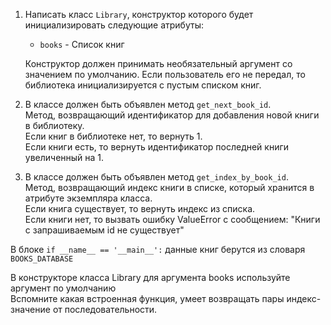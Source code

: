 1. Написать класс `Library`, конструктор которого будет инициализировать следующие атрибуты:
    - `books` - Список книг
    
    Конструктор должен принимать необязательный аргумент со значением по умолчанию. 
      Если пользователь его не передал, то библиотека инициализируется с пустым списком книг.
   
1. В классе должен быть объявлен метод `get_next_book_id`.  
   Метод, возвращающий идентификатор для добавления новой книги в библиотеку.  
   Если книг в библиотеке нет, то вернуть 1.  
   Если книги есть, то вернуть идентификатор последней книги увеличенный на 1.

1. В классе должен быть объявлен метод `get_index_by_book_id`.  
   Метод, возвращающий индекс книги в списке, который хранится в атрибуте экземпляра класса.  
   Если книга существует, то вернуть индекс из списка.  
   Если книги нет, то вызвать ошибку ValueError с сообщением: "Книги с запрашиваемым id не существует"


В блоке `if __name__ == '__main__':` данные книг берутся из словаря `BOOKS_DATABASE`

<div class="hint">
  В конструкторе класса Library для аргумента books используйте аргумент по умолчанию
</div>
<div class="hint">
  Вспомните какая встроенная функция, умеет возвращать пары индекс-значение от последовательности.
</div>

